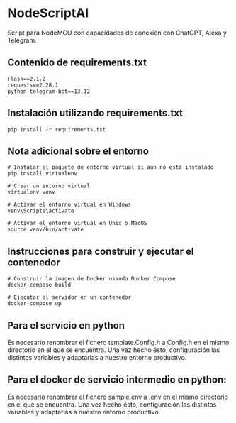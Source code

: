 # NodeScriptAI
Script para NodeMCU con capacidades de conexión con ChatGPT, Alexa y Telegram.

## Contenido de requirements.txt
```
Flask==2.1.2
requests==2.28.1
python-telegram-bot==13.12
```

## Instalación utilizando requirements.txt
```
pip install -r requirements.txt
```

## Nota adicional sobre el entorno
```
# Instalar el paquete de entorno virtual si aún no está instalado
pip install virtualenv

# Crear un entorno virtual
virtualenv venv

# Activar el entorno virtual en Windows
venv\Scripts\activate

# Activar el entorno virtual en Unix o MacOS
source venv/bin/activate
```

## Instrucciones para construir y ejecutar el contenedor
```
# Construir la imagen de Docker usando Docker Compose
docker-compose build

# Ejecutar el servidor en un contenedor
docker-compose up
```

## Para el servicio en python

Es necesario renombrar el fichero template.Config.h a Config.h en el mismo directorio en el que se encuentra.
Una vez hecho ésto, configuración las distintas variables y adaptarlas a nuestro entorno productivo. 

## Para el docker de servicio intermedio en python:

Es necesario renombrar el fichero sample.env a .env en el mismo directorio en el que se encuentra. 
Una vez hecho ésto, configuración las distintas variables y adaptarlas a nuestro entorno productivo. 
